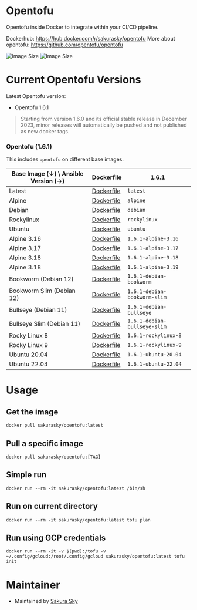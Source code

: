 # Opentofu
Opentofu inside Docker to integrate within your CI/CD pipeline.  

Dockerhub: https://hub.docker.com/r/sakurasky/opentofu
More about opentofu: https://github.com/opentofu/opentofu


![Image Size](https://img.shields.io/docker/pulls/sakurasky/opentofu "Image Size") ![Image Size](https://img.shields.io/docker/image-size/sakurasky/opentofu/latest "Image Size")

# Current Opentofu Versions

Latest Opentofu version: 

* Opentofu 1.6.1

> Starting from version 1.6.0 and its official stable release in December 2023, minor releases will automatically be pushed and not published as new docker tags.

### Opentofu (1.6.1)

This includes `opentofu` on different base images.

| Base Image (↓) \ Ansible Version (→) | Dockerfile                                                                                                        | 1.6.1                        |
|--------------------------------------|-------------------------------------------------------------------------------------------------------------------|-------------------------------------|
| Latest                               | [Dockerfile](https://github.com/sakura-sky/docker-opentofu/blob/main/opentofu/alpine319/Dockerfile)            | `latest`                            |
| Alpine                               | [Dockerfile](https://github.com/sakura-sky/docker-opentofu/blob/main/opentofu/alpine319/Dockerfile)            | `alpine`                            |
| Debian                               | [Dockerfile](https://github.com/sakura-sky/docker-opentofu/blob/main/opentofu/debian-bookworm-slim/Dockerfile) | `debian`                            |
| Rockylinux                           | [Dockerfile](https://github.com/sakura-sky/docker-opentofu/blob/main/opentofu/rocky9/Dockerfile)               | `rockylinux`                        |
| Ubuntu                               | [Dockerfile](https://github.com/sakura-sky/docker-opentofu/blob/main/opentofu/ubuntu2204/Dockerfile)           | `ubuntu`                            |
| Alpine 3.16                          | [Dockerfile](https://github.com/sakura-sky/docker-opentofu/blob/main/opentofu/alpine316/Dockerfile)            | `1.6.1-alpine-3.16`          |
| Alpine 3.17                          | [Dockerfile](https://github.com/sakura-sky/docker-opentofu/blob/main/opentofu/alpine317/Dockerfile)            | `1.6.1-alpine-3.17`          |
| Alpine 3.18                          | [Dockerfile](https://github.com/sakura-sky/docker-opentofu/blob/main/opentofu/alpine318/Dockerfile)            | `1.6.1-alpine-3.18`          |
| Alpine 3.18                          | [Dockerfile](https://github.com/sakura-sky/docker-opentofu/blob/main/opentofu/alpine319/Dockerfile)            | `1.6.1-alpine-3.19`          |
| Bookworm (Debian 12)                 | [Dockerfile](https://github.com/sakura-sky/docker-opentofu/blob/main/opentofu/debian-bookworm/Dockerfile)      | `1.6.1-debian-bookworm`      |
| Bookworm Slim (Debian 12)            | [Dockerfile](https://github.com/sakura-sky/docker-opentofu/blob/main/opentofu/debian-bookworm-slim/Dockerfile) | `1.6.1-debian-bookworm-slim` |
| Bullseye (Debian 11)                 | [Dockerfile](https://github.com/sakura-sky/docker-opentofu/blob/main/opentofu/debian-bullseye/Dockerfile)      | `1.6.1-debian-bullseye`      |
| Bullseye Slim (Debian 11)            | [Dockerfile](https://github.com/sakura-sky/docker-opentofu/blob/main/opentofu/debian-bullseye-slim/Dockerfile) | `1.6.1-debian-bullseye-slim` |
| Rocky Linux 8                        | [Dockerfile](https://github.com/sakura-sky/docker-opentofu/blob/main/opentofu/rocky8/Dockerfile)               | `1.6.1-rockylinux-8`         |
| Rocky Linux 9                        | [Dockerfile](https://github.com/sakura-sky/docker-opentofu/blob/main/opentofu/rocky9/Dockerfile)               | `1.6.1-rockylinux-9`         |
| Ubuntu 20.04                         | [Dockerfile](https://github.com/sakura-sky/docker-opentofu/blob/main/opentofu/ubuntu2004/Dockerfile)           | `1.6.1-ubuntu-20.04`         |
| Ubuntu 22.04                         | [Dockerfile](https://github.com/sakura-sky/docker-opentofu/blob/main/opentofu/ubuntu2204/Dockerfile)           | `1.6.1-ubuntu-22.04`         |


# Usage
## Get the image
```
docker pull sakurasky/opentofu:latest
```
## Pull a specific image
```
docker pull sakurasky/opentofu:[TAG]
```

## Simple run
```
docker run --rm -it sakurasky/opentofu:latest /bin/sh
```

## Run on current directory
```
docker run --rm -it sakurasky/opentofu:latest tofu plan
```

## Run using GCP credentials
```
docker run --rm -it -v $(pwd):/tofu -v ~/.config/gcloud:/root/.config/gcloud sakurasky/opentofu:latest tofu init
```

# Maintainer

* Maintained by [Sakura Sky](https://sakurasky.com/)